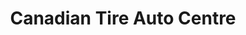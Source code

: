 ---
title: "Canadian Tire Auto Centre"
url: /barrie/canadian-tire-auto-centre/
shop: Autowerkstatt
---